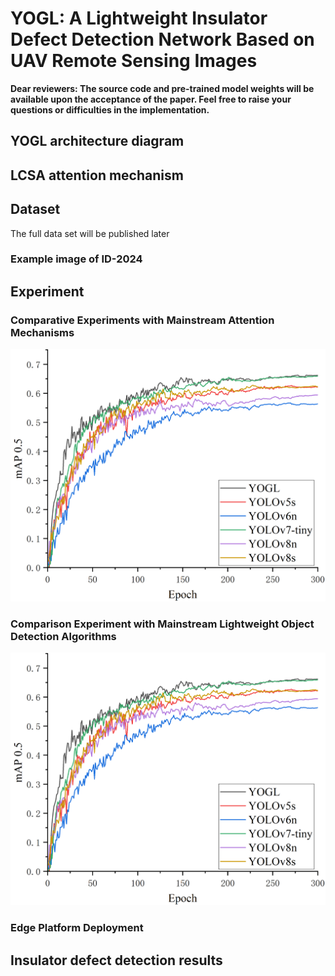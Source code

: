 # YOGL: A Lightweight Insulator Defect Detection Network Based on UAV Remote Sensing Images

**Dear reviewers: The source code and pre-trained model weights will be available upon the acceptance of the paper.   Feel free to raise your questions or difficulties in the implementation.**

## YOGL architecture diagram

## LCSA attention mechanism

## Dataset
The full data set will be published later
### Example image of ID-2024


## Experiment

### Comparative Experiments with Mainstream Attention Mechanisms
![Comparison of mAP(0.5) with Different Attention Mechanisms：](各模型对比图.png)


### Comparison Experiment with Mainstream Lightweight Object Detection Algorithms
![Comparison of mAP(0.5) with Different Attention Mechanisms：](各模型对比图.png)

### Edge Platform Deployment

## Insulator defect detection results



